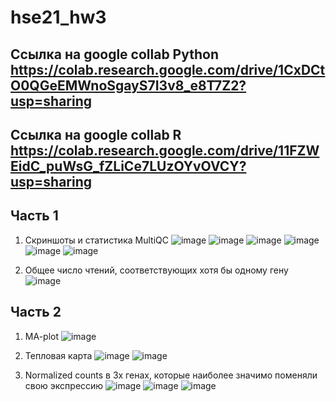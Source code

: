 # hse21_hw3

## Ссылка на google collab Python https://colab.research.google.com/drive/1CxDCtO0QGeEMWnoSgayS7I3v8_e8T7Z2?usp=sharing
## Ссылка на google collab R https://colab.research.google.com/drive/11FZWEidC_puWsG_fZLiCe7LUzOYvOVCY?usp=sharing

## Часть 1
1. Скриншоты и статистика MultiQC
![image](./images/general.png)
![image](./images/seqcounts.png)
![image](./images/mean.png)
![image](./images/perseq.png)
![image](./images/cg.png)
![image](./images/duplvl.png)


2. Общее число чтений, соответствующих хотя бы одному гену
![image](./images/reads.png)

## Часть 2

1. MA-plot
![image](./images/ma.png)

2. Тепловая карта
![image](./images/map.png)
![image](./images/ma2.png)

3. Normalized counts в 3х генах, которые наиболее значимо поменяли свою экспрессию
![image](./images/gene1.png)
![image](./images/gene2.png)
![image](./images/gene3.png)
